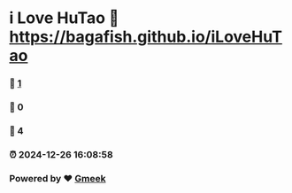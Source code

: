 # i Love HuTao :link: https://bagafish.github.io/iLoveHuTao 
### :page_facing_up: [1](https://bagafish.github.io/iLoveHuTao/tag.html) 
### :speech_balloon: 0 
### :hibiscus: 4 
### :alarm_clock: 2024-12-26 16:08:58 
### Powered by :heart: [Gmeek](https://github.com/Meekdai/Gmeek)
